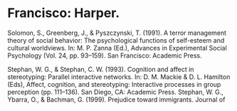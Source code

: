 # Francisco: Harper.

Solomon, S., Greenberg, J., & Pyszczynski, T. (1991). A terror management theory of social behavior: The psychological functions of self-esteem and cultural worldviews. In: M. P. Zanna (Ed.), Advances in Experimental Social Psychology (Vol. 24, pp. 93–159). San Francisco: Academic Press.

Stephan, W. G., & Stephan, C. W. (1993). Cognition and affect in stereotyping: Parallel interactive networks. In: D. M. Mackie & D. L. Hamilton (Eds), Affect, cognition, and stereotyping: Interactive processes in group perception (pp. 111–136). San Diego, CA: Academic Press. Stephan, W. G., Ybarra, O., & Bachman, G. (1999). Prejudice toward immigrants. Journal of